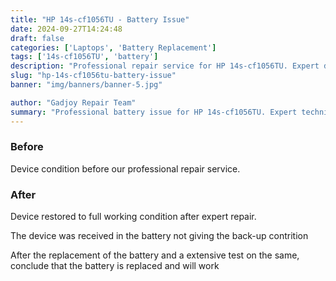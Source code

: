 ```yaml
---
title: "HP 14s-cf1056TU - Battery Issue"
date: 2024-09-27T14:24:48
draft: false
categories: ['Laptops', 'Battery Replacement']
tags: ['14s-cf1056TU', 'battery']
description: "Professional repair service for HP 14s-cf1056TU. Expert diagnosis and quality repairs in Bangalore."
slug: "hp-14s-cf1056tu-battery-issue"
banner: "img/banners/banner-5.jpg"

author: "Gadjoy Repair Team"
summary: "Professional battery issue for HP 14s-cf1056TU. Expert technicians, quality parts, warranty included."
---
```


### Before

Device condition before our professional repair service.

### After

Device restored to full working condition after expert repair.

The device was received in the battery not giving the back-up contrition

After the replacement of the battery and a extensive test on the same, conclude that the battery is replaced and will work